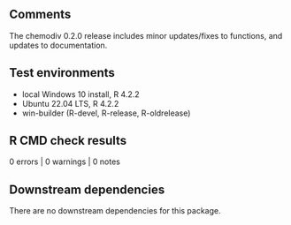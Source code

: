 ## Comments

The chemodiv 0.2.0 release includes minor updates/fixes to functions, 
and updates to documentation.

## Test environments

* local Windows 10 install, R 4.2.2
* Ubuntu 22.04 LTS, R 4.2.2
* win-builder (R-devel, R-release, R-oldrelease)

## R CMD check results

0 errors | 0 warnings | 0 notes

## Downstream dependencies

There are no downstream dependencies for this package.
